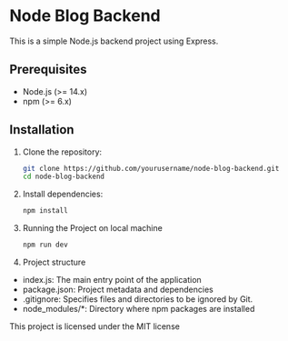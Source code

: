 # Node Blog Backend

This is a simple Node.js backend project using Express.

## Prerequisites

- Node.js (>= 14.x)
- npm (>= 6.x)

## Installation

1. Clone the repository:
   ```sh
   git clone https://github.com/yourusername/node-blog-backend.git
   cd node-blog-backend

2. Install dependencies:
    ```sh 
    npm install
3. Running the Project on local machine
    ```sh
    npm run dev
4. Project structure
- index.js: The main entry point of the application
- package.json: Project metadata and dependencies
- .gitignore: Specifies files and directories to be ignored by Git.
- node_modules/*: Directory where npm packages are installed

This project is licensed under the MIT license